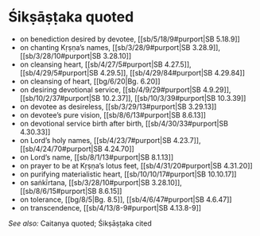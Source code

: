 # Śikṣāṣṭaka quoted

* on benediction desired by devotee, [[sb/5/18/9#purport|SB 5.18.9]]
* on chanting Kṛṣṇa’s names, [[sb/3/28/9#purport|SB 3.28.9]], [[sb/3/28/10#purport|SB 3.28.10]]
* on cleansing heart, [[sb/4/27/5#purport|SB 4.27.5]], [[sb/4/29/5#purport|SB 4.29.5]], [[sb/4/29/84#purport|SB 4.29.84]]
* on cleansing of heart, [[bg/6/20|Bg. 6.20]]
* on desiring devotional service, [[sb/4/9/29#purport|SB 4.9.29]], [[sb/10/2/37#purport|SB 10.2.37]], [[sb/10/3/39#purport|SB 10.3.39]]
* on devotee as desireless, [[sb/3/29/13#purport|SB 3.29.13]]
* on devotee’s pure vision, [[sb/8/6/13#purport|SB 8.6.13]]
* on devotional service birth after birth, [[sb/4/30/33#purport|SB 4.30.33]]
* on Lord’s holy names, [[sb/4/23/7#purport|SB 4.23.7]], [[sb/4/24/70#purport|SB 4.24.70]]
* on Lord’s name, [[sb/8/1/13#purport|SB 8.1.13]]
* on prayer to be at Kṛṣṇa’s lotus feet, [[sb/4/31/20#purport|SB 4.31.20]]
* on purifying materialistic heart, [[sb/10/10/17#purport|SB 10.10.17]]
* on saṅkīrtana, [[sb/3/28/10#purport|SB 3.28.10]], [[sb/8/6/15#purport|SB 8.6.15]]
* on tolerance, [[bg/8/5|Bg. 8.5]], [[sb/4/6/47#purport|SB 4.6.47]]
* on transcendence, [[sb/4/13/8-9#purport|SB 4.13.8-9]]

*See also:* Caitanya quoted; Śikṣāṣṭaka cited
